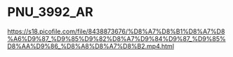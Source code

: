 # PNU_3992_AR

https://s18.picofile.com/file/8438873676/%D8%A7%D8%B1%D8%A7%D8%A6%D9%87_%D9%85%D9%82%D8%A7%D9%84%D9%87_%D9%85%D8%AA%D9%86_%D8%A8%D8%A7%D8%B2.mp4.html
